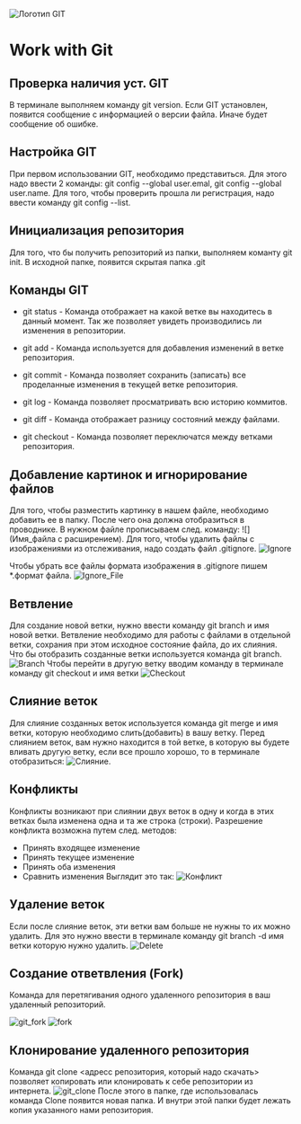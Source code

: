 ![Логотип GIT](git_logo.jpeg)
# Work with Git
## Проверка наличия уст. GIT
В терминале выполняем команду git version. Если GIT установлен, появится сообщение с информацией о версии файла. Иначе будет сообщение об ошибке.
## Настройка GIT
При первом использовании GIT, необходимо представиться. Для этого надо ввести 2 команды: git config --global user.emal, git config --global user.name. Для того, чтобы проверить прошла ли регистрация, надо ввести команду git config --list.
## Инициализация репозитория
Для того, что бы получить репозиторий из папки, выполняем команту git init. В исходной папке, появится скрытая папка .git

## Команды GIT
* git status - Команда отображает на какой ветке вы находитесь в данный момент. Так же позволяет увидеть производились ли изменения в репозитории.

* git add - Команда используется для добавления изменений в ветке репозитория.

* git commit - Команда позволяет сохранить (записать) все проделанные изменения в текущей ветке репозитория.

* git log - Команда позволяет просматривать всю историю коммитов.

* git diff - Команда отображает разницу состояний между файлами.

* git checkout - Команда позволяет переключатся между ветками репозитория.

## Добавление картинок и игнорирование файлов
Для того, чтобы разместить картинку в нашем файле, необходимо добавить ее в папку. После чего она должна отобразиться в проводнике.
В нужном файле прописываем след. команду:
![](Имя_файла с расширением).
Для того, чтобы удалить файлы с изображениями из отслеживания, надо создать файл .gitignore.
![Ignore](git_ignore.jpg)

Чтобы убрать все файлы формата изображения в .gitignore пишем *.формат файла.
![Ignore_File](git_ignore_1.jpg)

## Ветвление
Для создание новой ветки, нужно ввести команду git branch и имя новой ветки. Ветвление необходимо для работы с файлами в отдельной ветки, сохрания при этом исходное состояние файла, до их слияния. Что бы отобразить созданные ветки используется команда git branch.
![Branch](git_branch.jpg) 
Чтобы перейти в другую ветку вводим команду в терминале команду git checkout и имя ветки 
![Checkout](git_checkout.jpg)

## Слияние веток
Для слияние созданных веток используется команда git merge и имя ветки, которую необходимо слить(добавить) в вашу ветку. Перед слиянием веток, вам нужно находится в той ветке, в которую вы будете вливать другую ветку, если все  прошло хорошо, то в терминале отобразиться: ![Cлияние](git_merge.jpg). 

## Конфликты

Конфликты возникают при слиянии двух веток в одну и когда в этих ветках была изменена одна и та же строка (строки). Разрешение конфликта возможна путем след. методов:
* Принять входящее изменение
* Принять текущее изменение
* Принять оба изменения
* Сравнить изменения
Выглядит это так:
![Конфликт](conflict.jpg)

## Удаление веток

Если после слияние веток, эти ветки вам больше не нужны то их можно удалить. Для это нужно ввести в терминале команду git branch -d имя ветки которую нужно удалить.
![Delete](git_delete.jpg)

## Создание ответвления (Fork)

Команда для перетягивания одного удаленного репозитория в ваш удаленный репозиторий.

![git_fork](git_fork.jpg)
![fork](git_fork1.jpg)

## Клонирование удаленного репозитория

Команда git clone <адресс репозитория, который надо скачать> позволяет копировать или клонировать к себе репозитории из интернета. 
![git_clone](git_clone.jpg)
После этого в папке, где использовалась команда Clone появится новая папка. И внутри этой папки будет лежать копия указанного нами репозитория.